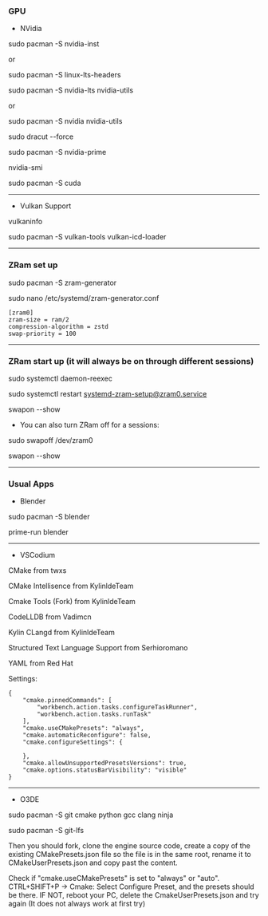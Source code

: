 
### GPU

- NVidia

sudo pacman -S nvidia-inst

or

sudo pacman -S linux-lts-headers

sudo pacman -S nvidia-lts nvidia-utils

or

sudo pacman -S nvidia nvidia-utils

sudo dracut --force

sudo pacman -S nvidia-prime

nvidia-smi

sudo pacman -S cuda

---

- Vulkan Support

vulkaninfo

sudo pacman -S vulkan-tools vulkan-icd-loader

---

### ZRam set up

sudo pacman -S zram-generator

sudo nano /etc/systemd/zram-generator.conf

```
[zram0]
zram-size = ram/2
compression-algorithm = zstd
swap-priority = 100
```

---

### ZRam start up (it will always be on through different sessions)

sudo systemctl daemon-reexec

sudo systemctl restart systemd-zram-setup@zram0.service

swapon --show

- You can also turn ZRam off for a sessions:

sudo swapoff /dev/zram0

swapon --show

---

### Usual Apps

- Blender

sudo pacman -S blender

prime-run blender

---

- VSCodium

CMake from twxs

CMake Intellisence from KylinldeTeam

Cmake Tools (Fork) from KylinldeTeam

CodeLLDB from Vadimcn

Kylin CLangd  from KylinldeTeam

Structured Text Language Support from Serhioromano

YAML from Red Hat

Settings:

```
{
    "cmake.pinnedCommands": [
        "workbench.action.tasks.configureTaskRunner",
        "workbench.action.tasks.runTask"
    ],
    "cmake.useCMakePresets": "always",
    "cmake.automaticReconfigure": false,
    "cmake.configureSettings": {
        
    },
    "cmake.allowUnsupportedPresetsVersions": true,
    "cmake.options.statusBarVisibility": "visible"
}
```
---

- O3DE
  
sudo pacman -S git cmake python gcc clang ninja

sudo pacman -S git-lfs

Then you should fork, clone the engine source code, create a copy of the existing CMakePresets.json file so the file is in the same root, rename it to CMakeUserPresets.json and copy past the content.

Check if "cmake.useCMakePresets" is set to "always" or "auto". CTRL+SHIFT+P -> Cmake: Select Configure Preset, and the presets should be there. IF NOT, reboot your PC, delete the CmakeUserPresets.json and try again (It does not always work at first try)



